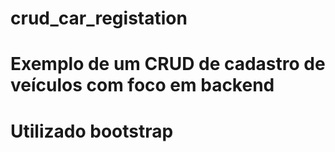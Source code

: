 # crud_car_registation

# Exemplo de um CRUD de cadastro de veículos com foco em backend 

# Utilizado bootstrap